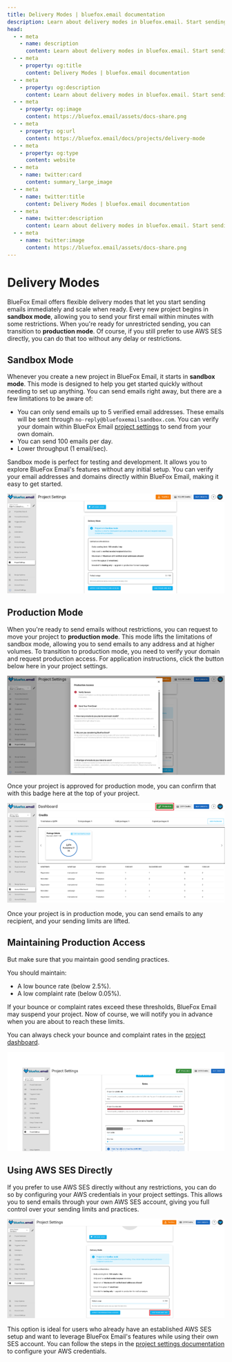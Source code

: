 ```yaml
---
title: Delivery Modes | bluefox.email documentation
description: Learn about delivery modes in bluefox.email. Start sending emails instantly in sandbox mode without AWS setup, verify your domain for expanded testing, and scale to unrestricted production delivery.
head:
  - - meta
    - name: description
      content: Learn about delivery modes in bluefox.email. Start sending emails instantly in sandbox mode without AWS setup, verify your domain for expanded testing, and scale to unrestricted production delivery.
  - - meta
    - property: og:title
      content: Delivery Modes | bluefox.email documentation
  - - meta
    - property: og:description
      content: Learn about delivery modes in bluefox.email. Start sending emails instantly in sandbox mode without AWS setup, verify your domain for expanded testing, and scale to unrestricted production delivery.
  - - meta
    - property: og:image
      content: https://bluefox.email/assets/docs-share.png
  - - meta
    - property: og:url
      content: https://bluefox.email/docs/projects/delivery-mode
  - - meta
    - property: og:type
      content: website
  - - meta
    - name: twitter:card
      content: summary_large_image
  - - meta
    - name: twitter:title
      content: Delivery Modes | bluefox.email documentation
  - - meta
    - name: twitter:description
      content: Learn about delivery modes in bluefox.email. Start sending emails instantly in sandbox mode without AWS setup, verify your domain for expanded testing, and scale to unrestricted production delivery.
  - - meta
    - name: twitter:image
      content: https://bluefox.email/assets/docs-share.png
---
```


# Delivery Modes

BlueFox Email offers flexible delivery modes that let you start sending emails immediately and scale when ready. Every new project begins in **sandbox mode**, allowing you to send your first email within minutes with some restrictions. When you're ready for unrestricted sending, you can transition to **production mode**. Of course, if you still prefer to use AWS SES directly, you can do that too without any delay or restrictions.

## Sandbox Mode

Whenever you create a new project in BlueFox Email, it starts in **sandbox mode**. This mode is designed to help you get started quickly without needing to set up anything. You can send emails right away, but there are a few limitations to be aware of:

- You can only send emails up to 5 verified email addresses. These emails will be sent through `no-reply@bluefoxemailsandbox.com`. You can verify your domain within BlueFox Email [project settings](/docs/projects/settings.md) to send from your own domain.
- You can send 100 emails per day.
- Lower throughput (1 email/sec).

Sandbox mode is perfect for testing and development. It allows you to explore BlueFox Email's features without any initial setup. You can verify your email addresses and domains directly within BlueFox Email, making it easy to get started.

![A screenshot of the project delivery mode settings.](./project-delivery-mode-sandbox.webp)

## Production Mode

When you're ready to send emails without restrictions, you can request to move your project to **production mode**. This mode lifts the limitations of sandbox mode, allowing you to send emails to any address and at higher volumes. To transition to production mode, you need to verify your domain and request production access. For application instructions, click the button below here in your project settings.

![A screenshot of the project delivery mode settings with production mode selected.](./project-delivery-mode-production-form.webp)

Once your project is approved for production mode, you can confirm that with this badge here at the top of your project.

![A screenshot of the project delivery mode settings with production mode badge.](./project-delivery-mode-production-badge.webp)

Once your project is in production mode, you can send emails to any recipient, and your sending limits are lifted. 

## Maintaining Production Access

But make sure that you maintain good sending practices. 

You should maintain:
- A low bounce rate (below 2.5%).
- A low complaint rate (below 0.05%).

If your bounce or complaint rates exceed these thresholds, BlueFox Email may suspend your project. Now of course, we will notify you in advance when you are about to reach these limits.

You can always check your bounce and complaint rates in the [project dashboard](/docs/projects/dashboard.md).

![A screenshot of the project dashboard showing bounce and complaint rates.](./project-delivery-mode-bounce-complaint-rates.webp)

## Using AWS SES Directly

If you prefer to use AWS SES directly without any restrictions, you can do so by configuring your AWS credentials in your project settings. This allows you to send emails through your own AWS SES account, giving you full control over your sending limits and practices.

![A screenshot of the project AWS settings.](./project-delivery-mode-aws-settings.webp)

This option is ideal for users who already have an established AWS SES setup and want to leverage BlueFox Email's features while using their own SES account. You can follow the steps in the [project settings documentation](/docs/projects/settings.md) to configure your AWS credentials.
